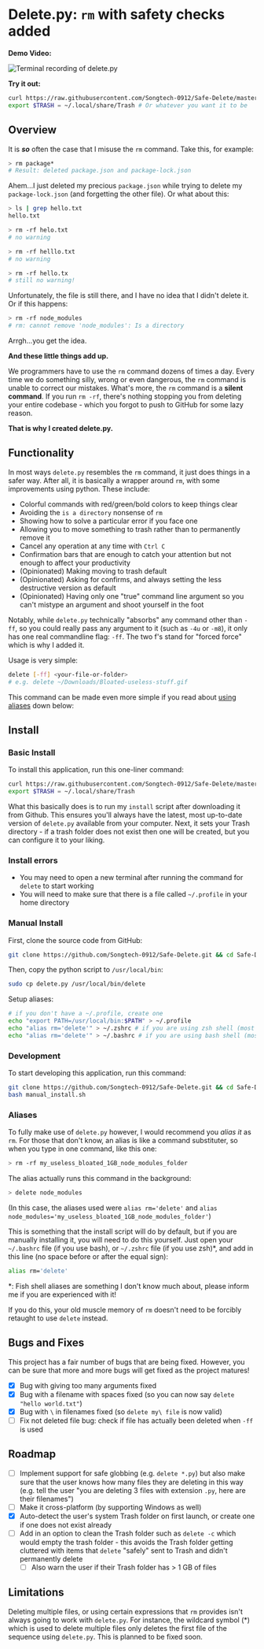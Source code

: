# Delete.py: `rm` with safety checks added

**Demo Video:**

![Terminal recording of delete.py](https://i.ibb.co/6JSCgRK/Demo.gif)

**Try it out:**

```bash
curl https://raw.githubusercontent.com/Songtech-0912/Safe-Delete/master/install.sh | bash
export $TRASH = ~/.local/share/Trash # Or whatever you want it to be
```

## Overview

It is ***so*** often the case that I misuse the `rm` command. Take this, for example:

```bash
> rm package*
# Result: deleted package.json and package-lock.json
```

Ahem...I just deleted my precious `package.json` while trying to delete my `package-lock.json` (and forgetting the other file). Or what about this:

```bash
> ls | grep hello.txt
hello.txt

> rm -rf helo.txt
# no warning

> rm -rf helllo.txt
# no warning

> rm -rf hello.tx
# still no warning!
```

Unfortunately, the file is still there, and I have no idea that I didn't delete it. Or if this happens:

```bash
> rm -rf node_modules
# rm: cannot remove 'node_modules': Is a directory
```

Arrgh...you get the idea.

**And these little things add up.**

We programmers have to use the `rm` command dozens of times a day. Every time we do something silly, wrong or even dangerous, the `rm` command is unable to correct our mistakes. What's more, the `rm` command is a **silent command**. If you run `rm -rf`, there's nothing stopping you from deleting your entire codebase - which you forgot to push to GitHub for some lazy reason.

**That is why I created delete.py.**

## Functionality

In most ways `delete.py` resembles the `rm` command, it just does things in a safer way. After all, it is basically a wrapper around `rm`, with some improvements using python. These include:

* Colorful commands with red/green/bold colors to keep things clear
* Avoiding the `is a directory` nonsense of `rm`
* Showing how to solve a particular error if you face one
* Allowing you to move something to trash rather than to permanently remove it
* Cancel any operation at any time with `Ctrl C`
* Confirmation bars that are enough to catch your attention but not enough to affect your productivity
* (Opinionated) Making moving to trash default
* (Opinionated) Asking for confirms, and always setting the less destructive version as default
* (Opinionated) Having only one "true" command line argument so you can't mistype an argument and shoot yourself in the foot

Notably, while `delete.py` technically "absorbs" any command other than `-ff`, so you could really pass any argument to it (such as `-4u` or `-m8`), it only has one real commandline flag: `-ff`. The two f's stand for "forced force" which is why I added it.

Usage is very simple:

```bash
delete [-ff] <your-file-or-folder>
# e.g. delete ~/Downloads/Bloated-useless-stuff.gif
```

This command can be made even more simple if you read about [using aliases](#aliases) down below:

## Install

### Basic Install

To install this application, run this one-liner command:

```bash
curl https://raw.githubusercontent.com/Songtech-0912/Safe-Delete/master/install.sh | bash
export $TRASH = ~/.local/share/Trash
```

What this basically does is to run my `install` script after downloading it from Github. This ensures you'll always have the latest, most up-to-date version of `delete.py` available from your computer. Next, it sets your Trash directory - if a trash folder does not exist then one will be created, but you can configure it to your liking.

### Install errors

* You may need to open a new terminal after running the command for `delete` to start working
* You will need to make sure that there is a file called `~/.profile` in your home directory

### Manual Install

First, clone the source code from GitHub:

```bash
git clone https://github.com/Songtech-0912/Safe-Delete.git && cd Safe-Delete
```

Then, copy the python script to `/usr/local/bin`:

```bash
sudo cp delete.py /usr/local/bin/delete
```

Setup aliases:

```bash
# if you don't have a ~/.profile, create one
echo "export PATH=/usr/local/bin:$PATH" > ~/.profile
echo "alias rm='delete'" > ~/.zshrc # if you are using zsh shell (most MacOS)
echo "alias rm='delete'" > ~/.bashrc # if you are using bash shell (most GNU/Linux)
```

### Development

To start developing this application, run this command:

```bash
git clone https://github.com/Songtech-0912/Safe-Delete.git && cd Safe-Delete
bash manual_install.sh
```

### Aliases

To fully make use of `delete.py` however, I would recommend you *alias it* as `rm`. For those that don't know, an alias is like a command substituter, so when you type in one command, like this one:

```bash
> rm -rf my_useless_bloated_1GB_node_modules_folder
```

The alias actually runs this command in the background:

```bash
> delete node_modules
```

(In this case, the aliases used were `alias rm='delete'` and `alias node_modules='my_useless_bloated_1GB_node_modules_folder'`)

This is something that the install script will do by default, but if you are manually installing it, you will need to do this yourself. Just open your `~/.bashrc` file (if you use bash), or `~/.zshrc` file (if you use zsh)\*, and add in this line (no space before or after the equal sign):

```bash
alias rm='delete'
```

\*: Fish shell aliases are something I don't know much about, please inform me if you are experienced with it!

If you do this, your old muscle memory of `rm` doesn't need to be forcibly retaught to use `delete` instead.

## Bugs and Fixes

This project has a fair number of bugs that are being fixed. However, you can be sure that more and more bugs will get fixed as the project matures!

- [x] Bug with giving too many arguments fixed
- [x] Bug with a filename with spaces fixed (so you can now say `delete "hello world.txt"`)
- [x] Bug with `\` in filenames fixed (so `delete my\ file` is now valid)
- [ ] Fix not deleted file bug: check if file has actually been deleted when `-ff` is used

## Roadmap

- [ ] Implement support for safe globbing (e.g. `delete *.py`) but also make sure that the user knows how many files they are deleting in this way (e.g. tell the user "you are deleting 3 files with extension `.py`, here are their filenames")
- [ ] Make it cross-platform (by supporting Windows as well)
- [x] Auto-detect the user's system Trash folder on first launch, or create one if one does not exist already
- [ ] Add in an option to clean the Trash folder such as `delete -c` which would empty the trash folder - this avoids the Trash folder getting cluttered with items that `delete` "safely" sent to Trash and didn't permanently delete
  - [ ] Also warn the user if their Trash folder has > 1 GB of files

## Limitations

Deleting multiple files, or using certain expressions that `rm` provides isn't always going to work with `delete.py`. For instance, the wildcard symbol (\*) which is used to delete multiple files only deletes the first file of the sequence using `delete.py`. This is planned to be fixed soon.
